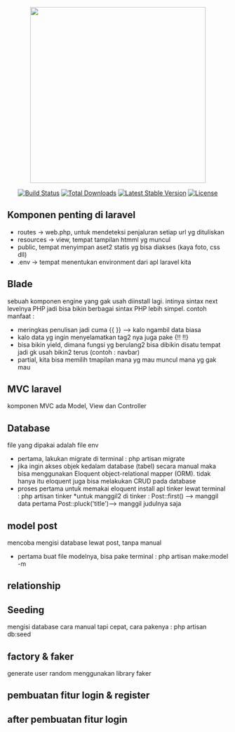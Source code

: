 <p align="center"><a href="https://laravel.com" target="_blank"><img src="https://raw.githubusercontent.com/laravel/art/master/logo-lockup/5%20SVG/2%20CMYK/1%20Full%20Color/laravel-logolockup-cmyk-red.svg" width="400"></a></p>

<p align="center">
<a href="https://travis-ci.org/laravel/framework"><img src="https://travis-ci.org/laravel/framework.svg" alt="Build Status"></a>
<a href="https://packagist.org/packages/laravel/framework"><img src="https://img.shields.io/packagist/dt/laravel/framework" alt="Total Downloads"></a>
<a href="https://packagist.org/packages/laravel/framework"><img src="https://img.shields.io/packagist/v/laravel/framework" alt="Latest Stable Version"></a>
<a href="https://packagist.org/packages/laravel/framework"><img src="https://img.shields.io/packagist/l/laravel/framework" alt="License"></a>
</p>

## Komponen penting di laravel

- routes -> web.php, untuk mendeteksi penjaluran setiap url yg dituliskan
- resources -> view, tempat tampilan htmml yg muncul
- public, tempat menyimpan aset2 statis yg bisa diakses (kaya foto, css dll)
- .env -> tempat menentukan environment dari apl laravel kita


## Blade
sebuah komponen engine yang gak usah diinstall lagi. intinya sintax next levelnya PHP jadi bisa bikin berbagai sintax PHP lebih simpel. contoh manfaat :
- meringkas penulisan jadi cuma {{  }} --> kalo ngambil data biasa 
- kalo data yg ingin menyelamatkan tag2 nya juga pake {!!  !!}
- bisa bikin yield, dimana fungsi yg berulang2 bisa dibikin disatu tempat jadi gk usah bikin2 terus (contoh : navbar)
- partial, kita bisa memilih tmapilan mana yg mau muncul mana yg gak mau


## MVC laravel
komponen MVC ada Model, View dan Controller

## Database
file yang dipakai adalah file env
- pertama, lakukan migrate di terminal :
php artisan migrate
- jika ingin akses objek kedalam database (tabel) secara manual maka bisa menggunakan Eloquent object-relational mapper (ORM). tidak hanya itu eloquent juga bisa melakukan CRUD pada database
- proses pertama untuk memakai eloquent install apl tinker lewat terminal :
php artisan tinker
*untuk manggil2 di tinker :
Post::first() --> manggil data pertama
Post::pluck('title')--> manggil judulnya saja

## model post
mencoba mengisi database lewat post, tanpa manual
- pertama buat file modelnya, bisa pake terminal :
php artisan make:model -m

## relationship

## Seeding
mengisi database cara manual tapi cepat, cara pakenya :
php artisan db:seed

## factory & faker
generate user random menggunakan library faker

## pembuatan fitur login & register

## after pembuatan fitur login

